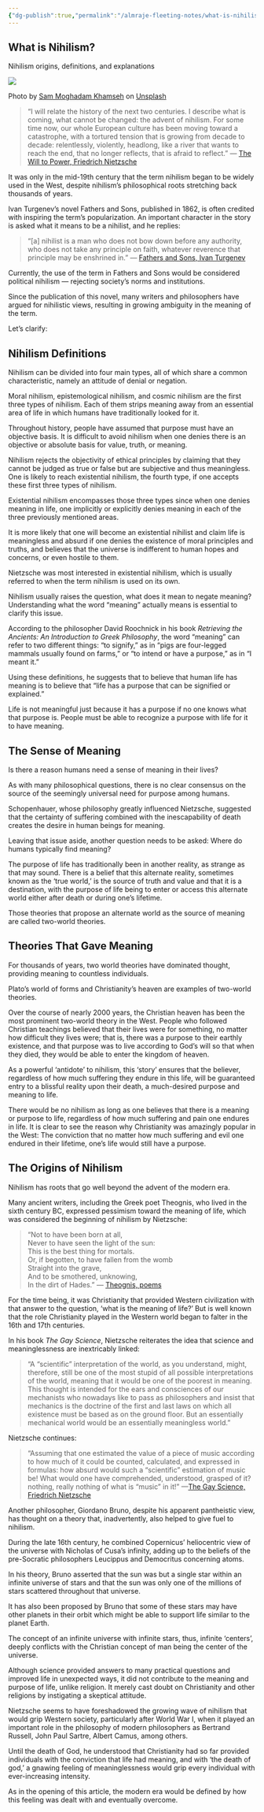 ```yaml
---
{"dg-publish":true,"permalink":"/almraje-fleeting-notes/what-is-nihilism-nihilism-origins-definitions-and-by-tiago-bele-the-philosophy-hub-sep-2022-medium/"}
---
```


## What is Nihilism?

Nihilism origins, definitions, and explanations

![](https://miro.medium.com/max/1280/1*20jTklLyJaSZMVdOwipatg.jpeg)

Photo by [Sam Moghadam Khamseh](https://unsplash.com/@sammoghadamkhamseh?utm_source=unsplash&utm_medium=referral&utm_content=creditCopyText) on [Unsplash](https://unsplash.com/s/photos/loneliness?utm_source=unsplash&utm_medium=referral&utm_content=creditCopyText)

> “I will relate the history of the next two centuries. I describe what is coming, what cannot be changed: the advent of nihilism. For some time now, our whole European culture has been moving toward a catastrophe, with a tortured tension that is growing from decade to decade: relentlessly, violently, headlong, like a river that wants to reach the end, that no longer reflects, that is afraid to reflect.” — [The Will to Power, Friedrich Nietzsche](https://www.goodreads.com/quotes/730395-for-some-time-now-our-whole-european-culture-has-been)

It was only in the mid-19th century that the term nihilism began to be widely used in the West, despite nihilism’s philosophical roots stretching back thousands of years.

Ivan Turgenev’s novel Fathers and Sons, published in 1862, is often credited with inspiring the term’s popularization. An important character in the story is asked what it means to be a nihilist, and he replies:

> “\[a\] nihilist is a man who does not bow down before any authority, who does not take any principle on faith, whatever reverence that principle may be enshrined in.” — [Fathers and Sons, Ivan Turgenev](https://www.verbalworkout.com/u/u143/u116439.htm)

Currently, the use of the term in Fathers and Sons would be considered political nihilism — rejecting society’s norms and institutions.

Since the publication of this novel, many writers and philosophers have argued for nihilistic views, resulting in growing ambiguity in the meaning of the term.

Let’s clarify:

## Nihilism Definitions

Nihilism can be divided into four main types, all of which share a common characteristic, namely an attitude of denial or negation.

Moral nihilism, epistemological nihilism, and cosmic nihilism are the first three types of nihilism. Each of them strips meaning away from an essential area of life in which humans have traditionally looked for it.

Throughout history, people have assumed that purpose must have an objective basis. It is difficult to avoid nihilism when one denies there is an objective or absolute basis for value, truth, or meaning.

Nihilism rejects the objectivity of ethical principles by claiming that they cannot be judged as true or false but are subjective and thus meaningless.  
One is likely to reach existential nihilism, the fourth type, if one accepts these first three types of nihilism.

Existential nihilism encompasses those three types since when one denies meaning in life, one implicitly or explicitly denies meaning in each of the three previously mentioned areas.

It is more likely that one will become an existential nihilist and claim life is meaningless and absurd if one denies the existence of moral principles and truths, and believes that the universe is indifferent to human hopes and concerns, or even hostile to them.

Nietzsche was most interested in existential nihilism, which is usually referred to when the term nihilism is used on its own.

Nihilism usually raises the question, what does it mean to negate meaning? Understanding what the word “meaning” actually means is essential to clarify this issue.

According to the philosopher David Roochnick in his book *Retrieving the Ancients: An Introduction to Greek Philosophy*, the word “meaning” can refer to two different things: “to signify,” as in “pigs are four-legged mammals usually found on farms,” or “to intend or have a purpose,” as in “I meant it.”

Using these definitions, he suggests that to believe that human life has meaning is to believe that “life has a purpose that can be signified or explained.”

Life is not meaningful just because it has a purpose if no one knows what that purpose is. People must be able to recognize a purpose with life for it to have meaning.

## The Sense of Meaning

Is there a reason humans need a sense of meaning in their lives?

As with many philosophical questions, there is no clear consensus on the source of the seemingly universal need for purpose among humans.

Schopenhauer, whose philosophy greatly influenced Nietzsche, suggested that the certainty of suffering combined with the inescapability of death creates the desire in human beings for meaning.

Leaving that issue aside, another question needs to be asked: Where do humans typically find meaning?

The purpose of life has traditionally been in another reality, as strange as that may sound. There is a belief that this alternate reality, sometimes known as the ‘true world,’ is the source of truth and value and that it is a destination, with the purpose of life being to enter or access this alternate world either after death or during one’s lifetime.

Those theories that propose an alternate world as the source of meaning are called two-world theories.

## Theories That Gave Meaning

For thousands of years, two world theories have dominated thought, providing meaning to countless individuals.

Plato’s world of forms and Christianity’s heaven are examples of two-world theories.

Over the course of nearly 2000 years, the Christian heaven has been the most prominent two-world theory in the West. People who followed Christian teachings believed that their lives were for something, no matter how difficult they lives were; that is, there was a purpose to their earthly existence, and that purpose was to live according to God’s will so that when they died, they would be able to enter the kingdom of heaven.

As a powerful ‘antidote’ to nihilism, this ‘story’ ensures that the believer, regardless of how much suffering they endure in this life, will be guaranteed entry to a blissful reality upon their death, a much-desired purpose and meaning to life.

There would be no nihilism as long as one believes that there is a meaning or purpose to life, regardless of how much suffering and pain one endures in life. It is clear to see the reason why Christianity was amazingly popular in the West: The conviction that no matter how much suffering and evil one endured in their lifetime, one’s life would still have a purpose.

## The Origins of Nihilism

Nihilism has roots that go well beyond the advent of the modern era.

Many ancient writers, including the Greek poet Theognis, who lived in the sixth century BC, expressed pessimism toward the meaning of life, which was considered the beginning of nihilism by Nietzsche:

> “Not to have been born at all,  
> Never to have seen the light of the sun:  
> This is the best thing for mortals.  
> Or, if begotten, to have fallen from the womb  
> Straight into the grave,  
> And to be smothered, unknowing,  
> In the dirt of Hades.” — [Theognis, poems](https://www.goodreads.com/quotes/7584155-not-to-have-been-born-at-all-never-to-have)

For the time being, it was Christianity that provided Western civilization with that answer to the question, ‘what is the meaning of life?’ But is well known that the role Christianity played in the Western world began to falter in the 16th and 17th centuries.

In his book *The Gay Science*, Nietzsche reiterates the idea that science and meaninglessness are inextricably linked:

> “A “scientific” interpretation of the world, as you understand, might, therefore, still be one of the most stupid of all possible interpretations of the world, meaning that it would be one of the poorest in meaning. This thought is intended for the ears and consciences of our mechanists who nowadays like to pass as philosophers and insist that mechanics is the doctrine of the first and last laws on which all existence must be based as on the ground floor. But an essentially mechanical world would be an essentially meaningless world.”

Nietzsche continues:

> “Assuming that one estimated the value of a piece of music according to how much of it could be counted, calculated, and expressed in formulas: how absurd would such a “scientific” estimation of music be! What would one have comprehended, understood, grasped of it? nothing, really nothing of what is “music” in it!” —[The Gay Science, Friedrich Nietzsche](https://www.cambridge.org/core/journals/perspectives-on-politics/article/abs/nietzsches-final-teaching-by-michael-allen-gillespie-chicago-university-of-chicago-press-2017-264p-3500-cloth/D0ED0BC646DBB8939C7A02A1F393A49E)

Another philosopher, Giordano Bruno, despite his apparent pantheistic view, has thought on a theory that, inadvertently, also helped to give fuel to nihilism.

During the late 16th century, he combined Copernicus’ heliocentric view of the universe with Nicholas of Cusa’s infinity, adding up to the beliefs of the pre-Socratic philosophers Leucippus and Democritus concerning atoms.

In his theory, Bruno asserted that the sun was but a single star within an infinite universe of stars and that the sun was only one of the millions of stars scattered throughout that universe.

It has also been proposed by Bruno that some of these stars may have other planets in their orbit which might be able to support life similar to the planet Earth.

The concept of an infinite universe with infinite stars, thus, infinite ‘centers’, deeply conflicts with the Christian concept of man being the center of the universe.

Although science provided answers to many practical questions and improved life in unexpected ways, it did not contribute to the meaning and purpose of life, unlike religion. It merely cast doubt on Christianity and other religions by instigating a skeptical attitude.

Nietzsche seems to have foreshadowed the growing wave of nihilism that would grip Western society, particularly after World War I, when it played an important role in the philosophy of modern philosophers as Bertrand Russell, John Paul Sartre, Albert Camus, among others.

Until the death of God, he understood that Christianity had so far provided individuals with the conviction that life had meaning, and with ‘the death of god,’ a gnawing feeling of meaninglessness would grip every individual with ever-increasing intensity.

As in the opening of this article, the modern era would be defined by how this feeling was dealt with and eventually overcome.